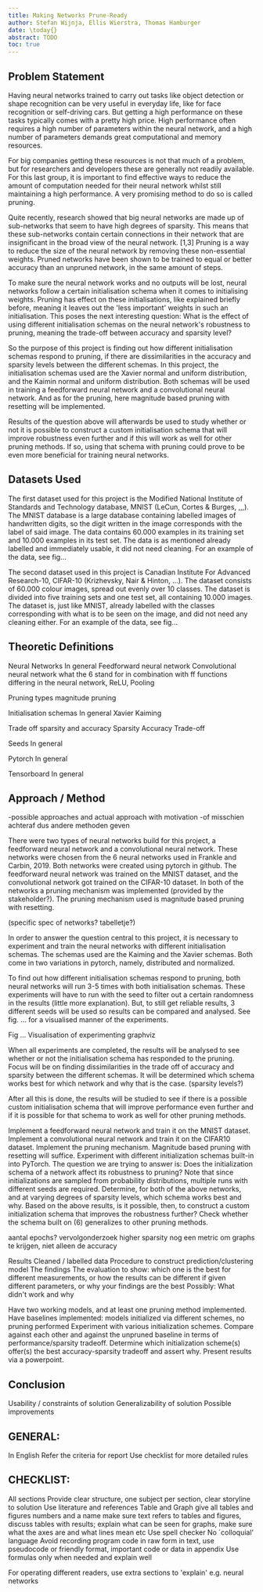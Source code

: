 ```yaml
---
title: Making Networks Prune-Ready
author: Stefan Wijnja, Ellis Wierstra, Thomas Hamburger
date: \today{}
abstract: TODO
toc: true
---
```



## Problem Statement

Having neural networks trained to carry out tasks like object detection or shape recognition can be very useful in everyday life, like for face recognition or self-driving cars. But getting a high performance on these tasks typically comes with a pretty high price. High performance often requires a high number of parameters within the neural network, and a high number of parameters demands great computational and memory resources. 

For big companies getting these resources is not that much of a problem, but for researchers and developers these are generally not readily available. For this last group, it is important to find effective ways to reduce the amount of computation needed for their neural network whilst still maintaining a high performance. A very promising method to do so is called pruning.

Quite recently, research showed that big neural networks are made up of sub-networks that seem to have high degrees of sparsity. This means that these sub-networks contain certain connections in their network that are insignificant in the broad view of the neural network. [1,3] Pruning is a way to reduce the size of the neural network by removing these non-essential weights. Pruned networks have been shown to be trained to equal or better accuracy than an unpruned network, in the same amount of steps. 

To make sure the neural network works and no outputs will be lost, neural networks follow a certain initialisation schema when it comes to initialising weights. Pruning has effect on these initialisations, like explained briefly before, meaning it leaves out the 'less important' weights in such an initialisation. This poses the next interesting question: What is the effect of using different initialisation schemas on the neural network's robustness to pruning, meaning the trade-off between accuracy and sparsity level?

So the purpose of this project is finding out how different initialisation schemas respond to pruning, if there are dissimilarities in the accuracy and sparsity levels between the different schemas. In this project, the initialisation schemas used are the Xavier normal and uniform distribution, and the Kaimin normal and uniform distribution. Both schemas will be used in training a feedforward neural network and a convolutional neural network. And as for the pruning, here magnitude based pruning with resetting will be implemented. 

Results of the question above will afterwards be used to study whether or not it is possible to construct a custom initialisation schema that will improve robustness even further and if this will work as well for other pruning methods. If so, using that schema with pruning could prove to be even more beneficial for training neural networks. 

## Datasets Used

The first dataset used for this project is the Modified National Institute of Standards and Technology database, MNIST (LeCun, Cortes & Burges, ,,,). The MNIST database is a large database containing labelled images of handwritten digits, so the digit written in the image corresponds with the label of said image. The data contains 60.000 examples in its training set and 10.000 examples in its test set. The data is as mentioned already labelled and immediately usable, it did not need cleaning. For an example of the data, see fig...

The second dataset used in this project is Canadian Institute For Advanced Research-10, CIFAR-10 (Krizhevsky, Nair & Hinton, …). The dataset consists of 60.000 colour images, spread out evenly over 10 classes. The dataset is divided into five training sets and one test set, all containing 10.000 images. The dataset is, just like MNIST, already labelled with the classes corresponding with what is to be seen on the image, and did not need any cleaning either. For an example of the data, see fig…


## Theoretic Definitions

Neural Networks
	In general
	Feedforward neural network
Convolutional neural network
	what the 6 stand for
	in combination with ff
	functions differing in the neural network, ReLU, Pooling

Pruning
	types
		magnitude pruning

Initialisation schemas
	In general
	Xavier
	Kaiming

Trade off sparsity and accuracy
	Sparsity
	Accuracy
	Trade-off

Seeds
	In general

Pytorch
	In general

Tensorboard
	In general

## Approach / Method

-possible approaches and actual approach with motivation
-of misschien achteraf dus andere methoden geven

There were two types of neural networks build for this project, a feedforward neural network and a convolutional neural network. These networks were chosen from the 6 neural networks used in Frankle and Carbin, 2019. Both networks were created using pytorch in github. The feedforward neural network was trained on the MNIST dataset, and the convolutional network got trained on the CIFAR-10 dataset. In both of the networks a pruning mechanism was implemented (provided by the stakeholder?). The pruning mechanism used is magnitude based pruning with resetting.

(specific spec of networks? tabelletje?) 

In order to answer the question central to this project, it is necessary to experiment and train the neural networks with different initialisation schemas. The schemas used are the Kaiming and the Xavier schemas. Both come in two variations in pytorch, namely, distributed and normalized.

To find out how different initialisation schemas respond to pruning, both neural networks will run 3-5 times with both initialisation schemas. These experiments will have to run with the seed to filter out a certain randomness in the results (little more explanation). But, to still get reliable results, 3 different seeds will be used so results can be compared and analysed. See fig. … for a visualised manner of the experiments. 


Fig … Visualisation of experimenting graphviz

When all experiments are completed, the results will be analysed to see whether or not the initialisation schema has responded to the pruning. Focus will be on finding dissimilarities in the trade off of accuracy and sparsity between the different schemas. It will be determined which schema works best for which network and why that is the case. (sparsity levels?)

After all this is done, the results will be studied to see if there is a possible custom initialisation schema that will improve performance even further and if it is possible for that schema to work as well for other pruning methods.

Implement a feedforward neural network and train it on the MNIST dataset.
Implement a convolutional neural network and train it on the CIFAR10 dataset.
Implement the pruning mechanism. Magnitude based pruning with resetting will suffice.
Experiment with different initialization schemas built-in into PyTorch. The question we are trying to answer is: Does the initialization schema of a network affect its robustness to pruning? Note that since initializations are sampled from probability distributions, multiple runs with different seeds are required.
Determine, for both of the above networks, and at varying degrees of sparsity levels, which schema works best and why.
Based on the above results, is it possible, then, to construct a custom initialization schema that improves the robustness further?
Check whether the schema built on (6) generalizes to other pruning methods.

aantal epochs?
vervolgonderzoek higher sparsity
nog een metric om graphs te krijgen, niet alleen de accuracy

Results
Cleaned / labelled data
Procedure to construct prediction/clustering model
The findings
The evaluation to show: which one is the best for different measurements, or how the results can be different if given different parameters, or why your findings are the best
Possibly: What didn't work and why

Have two working models, and at least one pruning method implemented.
Have baselines implemented: models initialized via different schemes, no pruning performed
Experiment with various initialization schemes. Compare against each other and against the unpruned baseline in terms of performance/sparsity tradeoff.
Determine which initialization scheme(s) offer(s) the best accuracy-sparsity tradeoff and assert why.
Present results via a powerpoint.

## Conclusion
Usability / constraints of solution
Generalizability of solution
Possible improvements


## GENERAL: 
In English
Refer the criteria for report
Use checklist for more detailed rules

## CHECKLIST:
All sections
Provide clear structure, one subject per section, clear storyline to solution
Use literature and references
Table and Graph
give all tables and figures numbers and a name
make sure text refers to tables and figures, discuss tables with results; explain what can be seen
for graphs, make sure what the axes are and what lines mean etc
Use spell checker
No ´colloquial' language
Avoid recording program code in raw form in text, use pseudocode or friendly format, important code or data in appendix
Use formulas only when needed and explain well

For operating different readers, use extra sections to 'explain' e.g. neural networks

